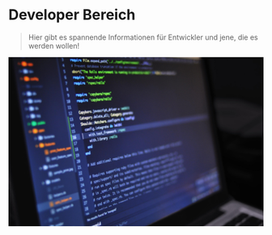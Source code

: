 # Developer Bereich

> Hier gibt es spannende Informationen für Entwickler und jene, die es werden wollen!

![](./assets/developer_hero.jpeg)
